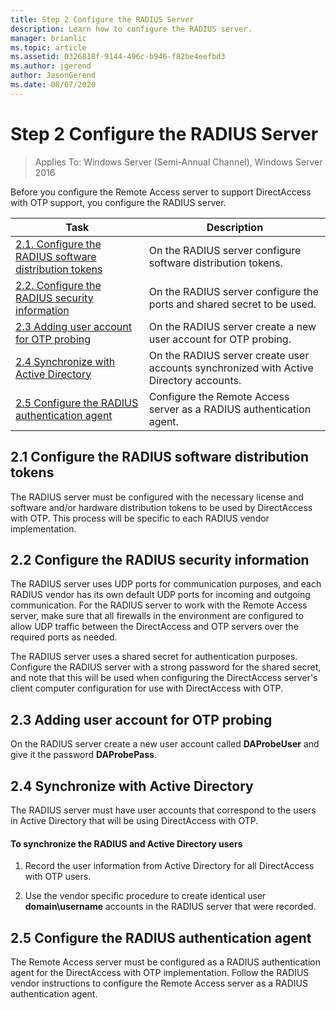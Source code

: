 ```yaml
---
title: Step 2 Configure the RADIUS Server
description: Learn how to configure the RADIUS server.
manager: brianlic
ms.topic: article
ms.assetid: 0326818f-9144-496c-b946-f82be4eefbd3
ms.author: jgerend
author: JasonGerend
ms.date: 08/07/2020
---
```

# Step 2 Configure the RADIUS Server

>Applies To: Windows Server (Semi-Annual Channel), Windows Server 2016

Before you configure the Remote Access server to support DirectAccess with OTP support, you configure the RADIUS server.

|Task|Description|
|----|--------|
|[2.1. Configure the RADIUS software distribution tokens](#BKMK_1.1)|On the RADIUS server configure software distribution tokens.|
|[2.2. Configure the RADIUS security information](#BKMK_1.2)|On the RADIUS server configure the ports and shared secret to be used.|
|[2.3 Adding user account for OTP probing](#BKMK_Probe)|On the RADIUS server create a new user account for OTP probing.|
|[2.4 Synchronize with Active Directory](#BKMK_Active)|On the RADIUS server create user accounts synchronized with Active Directory accounts.|
|[2.5 Configure the RADIUS authentication agent](#BKMK_AuthAgent)|Configure the Remote Access server as a RADIUS authentication agent.|

## <a name="BKMK_1.1"></a>2.1 Configure the RADIUS software distribution tokens
The RADIUS server must be configured with the necessary license and software and/or hardware distribution tokens to be used by DirectAccess with OTP. This process will be specific to each RADIUS vendor implementation.

## <a name="BKMK_1.2"></a>2.2 Configure the RADIUS security information
The RADIUS server uses UDP ports for communication purposes, and each RADIUS vendor has its own default UDP ports for incoming and outgoing communication. For the RADIUS server to work with the Remote Access server, make sure that all firewalls in the environment are configured to allow UDP traffic between the DirectAccess and OTP servers over the required ports as needed.

The RADIUS server uses a shared secret for authentication purposes. Configure the RADIUS server with a strong password for the shared secret, and note that this will be used when configuring the DirectAccess server's client computer configuration for use with DirectAccess with OTP.

## <a name="BKMK_Probe"></a>2.3 Adding user account for OTP probing
On the RADIUS server create a new user account called **DAProbeUser** and give it the password **DAProbePass**.

## <a name="BKMK_Active"></a>2.4 Synchronize with Active Directory
The RADIUS server must have user accounts that correspond to the users in Active Directory that will be using DirectAccess with OTP.

#### To synchronize the RADIUS and Active Directory users

1.  Record the user information from Active Directory for all DirectAccess with OTP users.

2.  Use the vendor specific procedure to create identical user **domain\username** accounts in the RADIUS server that were recorded.

## <a name="BKMK_AuthAgent"></a>2.5 Configure the RADIUS authentication agent
The Remote Access server must be configured as a RADIUS authentication agent for the DirectAccess with OTP implementation. Follow the RADIUS vendor instructions to configure the Remote Access server as a RADIUS authentication agent.




